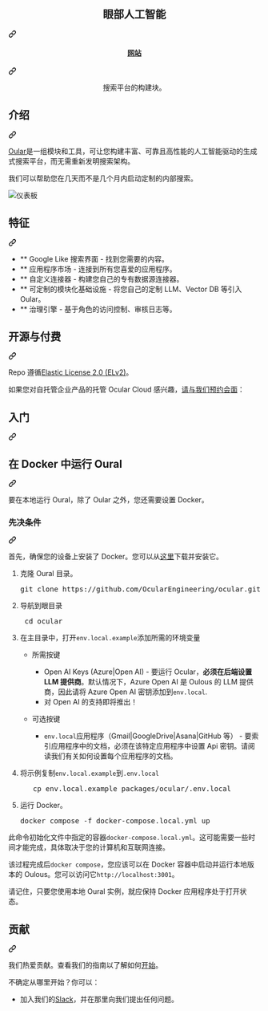 <div class="Box-sc-g0xbh4-0 bJMeLZ js-snippet-clipboard-copy-unpositioned" data-hpc="true"><article class="markdown-body entry-content container-lg" itemprop="text"><div class="markdown-heading" dir="auto"><h1 align="center" tabindex="-1" class="heading-element" dir="auto"><font style="vertical-align: inherit;"><font style="vertical-align: inherit;">
  眼部人工智能
</font></font></h1><a id="user-content---ocular-ai" class="anchor" aria-label="永久链接： 眼部人工智能
" href="#--ocular-ai"><svg class="octicon octicon-link" viewBox="0 0 16 16" version="1.1" width="16" height="16" aria-hidden="true"><path d="m7.775 3.275 1.25-1.25a3.5 3.5 0 1 1 4.95 4.95l-2.5 2.5a3.5 3.5 0 0 1-4.95 0 .751.751 0 0 1 .018-1.042.751.751 0 0 1 1.042-.018 1.998 1.998 0 0 0 2.83 0l2.5-2.5a2.002 2.002 0 0 0-2.83-2.83l-1.25 1.25a.751.751 0 0 1-1.042-.018.751.751 0 0 1-.018-1.042Zm-4.69 9.64a1.998 1.998 0 0 0 2.83 0l1.25-1.25a.751.751 0 0 1 1.042.018.751.751 0 0 1 .018 1.042l-1.25 1.25a3.5 3.5 0 1 1-4.95-4.95l2.5-2.5a3.5 3.5 0 0 1 4.95 0 .751.751 0 0 1-.018 1.042.751.751 0 0 1-1.042.018 1.998 1.998 0 0 0-2.83 0l-2.5 2.5a1.998 1.998 0 0 0 0 2.83Z"></path></svg></a></div>
<div class="markdown-heading" dir="auto"><h4 align="center" tabindex="-1" class="heading-element" dir="auto">
  <a href="https://www.useocular.com/" rel="nofollow"><font style="vertical-align: inherit;"><font style="vertical-align: inherit;">网站</font></font></a>
</h4><a id="user-content---website" class="anchor" aria-label="永久链接：网站" href="#--website"><svg class="octicon octicon-link" viewBox="0 0 16 16" version="1.1" width="16" height="16" aria-hidden="true"><path d="m7.775 3.275 1.25-1.25a3.5 3.5 0 1 1 4.95 4.95l-2.5 2.5a3.5 3.5 0 0 1-4.95 0 .751.751 0 0 1 .018-1.042.751.751 0 0 1 1.042-.018 1.998 1.998 0 0 0 2.83 0l2.5-2.5a2.002 2.002 0 0 0-2.83-2.83l-1.25 1.25a.751.751 0 0 1-1.042-.018.751.751 0 0 1-.018-1.042Zm-4.69 9.64a1.998 1.998 0 0 0 2.83 0l1.25-1.25a.751.751 0 0 1 1.042.018.751.751 0 0 1 .018 1.042l-1.25 1.25a3.5 3.5 0 1 1-4.95-4.95l2.5-2.5a3.5 3.5 0 0 1 4.95 0 .751.751 0 0 1-.018 1.042.751.751 0 0 1-1.042.018 1.998 1.998 0 0 0-2.83 0l-2.5 2.5a1.998 1.998 0 0 0 0 2.83Z"></path></svg></a></div>
<p align="center" dir="auto"><font style="vertical-align: inherit;"><font style="vertical-align: inherit;">
  搜索平台的构建块。
</font></font></p>
<p align="center" dir="auto">
</p>
<div class="markdown-heading" dir="auto"><h2 tabindex="-1" class="heading-element" dir="auto"><font style="vertical-align: inherit;"><font style="vertical-align: inherit;">介绍</font></font></h2><a id="user-content-introduction" class="anchor" aria-label="永久链接：简介" href="#introduction"><svg class="octicon octicon-link" viewBox="0 0 16 16" version="1.1" width="16" height="16" aria-hidden="true"><path d="m7.775 3.275 1.25-1.25a3.5 3.5 0 1 1 4.95 4.95l-2.5 2.5a3.5 3.5 0 0 1-4.95 0 .751.751 0 0 1 .018-1.042.751.751 0 0 1 1.042-.018 1.998 1.998 0 0 0 2.83 0l2.5-2.5a2.002 2.002 0 0 0-2.83-2.83l-1.25 1.25a.751.751 0 0 1-1.042-.018.751.751 0 0 1-.018-1.042Zm-4.69 9.64a1.998 1.998 0 0 0 2.83 0l1.25-1.25a.751.751 0 0 1 1.042.018.751.751 0 0 1 .018 1.042l-1.25 1.25a3.5 3.5 0 1 1-4.95-4.95l2.5-2.5a3.5 3.5 0 0 1 4.95 0 .751.751 0 0 1-.018 1.042.751.751 0 0 1-1.042.018 1.998 1.998 0 0 0-2.83 0l-2.5 2.5a1.998 1.998 0 0 0 0 2.83Z"></path></svg></a></div>
<p dir="auto"><a href="https://useocular.com" rel="nofollow"><font style="vertical-align: inherit;"><font style="vertical-align: inherit;">Oular</font></font></a><font style="vertical-align: inherit;"><font style="vertical-align: inherit;">是一组模块和工具，可让您构建丰富、可靠且高性能的人工智能驱动的生成式搜索平台，而无需重新发明搜索架构。</font></font></p>
<p dir="auto"><font style="vertical-align: inherit;"><font style="vertical-align: inherit;">我们可以帮助您在几天而不是几个月内启动定制的内部搜索。</font></font></p>
<p dir="auto"><animated-image data-catalyst="" style="width: 100%;"><a target="_blank" rel="noopener noreferrer" href="/OcularEngineering/ocular/blob/main/img/search.gif" data-target="animated-image.originalLink"><img src="/OcularEngineering/ocular/raw/main/img/search.gif" alt="仪表板" style="max-width: 100%; display: inline-block;" data-target="animated-image.originalImage"></a>
      
<div class="markdown-heading" dir="auto"><h2 tabindex="-1" class="heading-element" dir="auto"><font style="vertical-align: inherit;"><font style="vertical-align: inherit;">特征</font></font></h2><a id="user-content-features" class="anchor" aria-label="永久链接：特点" href="#features"><svg class="octicon octicon-link" viewBox="0 0 16 16" version="1.1" width="16" height="16" aria-hidden="true"><path d="m7.775 3.275 1.25-1.25a3.5 3.5 0 1 1 4.95 4.95l-2.5 2.5a3.5 3.5 0 0 1-4.95 0 .751.751 0 0 1 .018-1.042.751.751 0 0 1 1.042-.018 1.998 1.998 0 0 0 2.83 0l2.5-2.5a2.002 2.002 0 0 0-2.83-2.83l-1.25 1.25a.751.751 0 0 1-1.042-.018.751.751 0 0 1-.018-1.042Zm-4.69 9.64a1.998 1.998 0 0 0 2.83 0l1.25-1.25a.751.751 0 0 1 1.042.018.751.751 0 0 1 .018 1.042l-1.25 1.25a3.5 3.5 0 1 1-4.95-4.95l2.5-2.5a3.5 3.5 0 0 1 4.95 0 .751.751 0 0 1-.018 1.042.751.751 0 0 1-1.042.018 1.998 1.998 0 0 0-2.83 0l-2.5 2.5a1.998 1.998 0 0 0 0 2.83Z"></path></svg></a></div>
<ul dir="auto">
<li><font style="vertical-align: inherit;"><font style="vertical-align: inherit;">** Google Like 搜索界面 - 找到您需要的内容。</font></font></li>
<li><font style="vertical-align: inherit;"><font style="vertical-align: inherit;">** 应用程序市场 - 连接到所有您喜爱的应用程序。</font></font></li>
<li><font style="vertical-align: inherit;"><font style="vertical-align: inherit;">** 自定义连接器 - 构建您自己的专有数据源连接器。</font></font></li>
<li><font style="vertical-align: inherit;"><font style="vertical-align: inherit;">** 可定制的模块化基础设施 - 将您自己的定制 LLM、Vector DB 等引入 Oular。</font></font></li>
<li><font style="vertical-align: inherit;"><font style="vertical-align: inherit;">** 治理引擎 - 基于角色的访问控制、审核日志等。</font></font></li>
</ul>
<div class="markdown-heading" dir="auto"><h2 tabindex="-1" class="heading-element" dir="auto"><font style="vertical-align: inherit;"><font style="vertical-align: inherit;">开源与付费</font></font></h2><a id="user-content-open-source-vs-paid" class="anchor" aria-label="永久链接：开源与付费" href="#open-source-vs-paid"><svg class="octicon octicon-link" viewBox="0 0 16 16" version="1.1" width="16" height="16" aria-hidden="true"><path d="m7.775 3.275 1.25-1.25a3.5 3.5 0 1 1 4.95 4.95l-2.5 2.5a3.5 3.5 0 0 1-4.95 0 .751.751 0 0 1 .018-1.042.751.751 0 0 1 1.042-.018 1.998 1.998 0 0 0 2.83 0l2.5-2.5a2.002 2.002 0 0 0-2.83-2.83l-1.25 1.25a.751.751 0 0 1-1.042-.018.751.751 0 0 1-.018-1.042Zm-4.69 9.64a1.998 1.998 0 0 0 2.83 0l1.25-1.25a.751.751 0 0 1 1.042.018.751.751 0 0 1 .018 1.042l-1.25 1.25a3.5 3.5 0 1 1-4.95-4.95l2.5-2.5a3.5 3.5 0 0 1 4.95 0 .751.751 0 0 1-.018 1.042.751.751 0 0 1-1.042.018 1.998 1.998 0 0 0-2.83 0l-2.5 2.5a1.998 1.998 0 0 0 0 2.83Z"></path></svg></a></div>
<p dir="auto"><font style="vertical-align: inherit;"><font style="vertical-align: inherit;">Repo 遵循</font></font><a href="https://github.com/OcularEngineering/ocular/blob/main/LICENSE"><font style="vertical-align: inherit;"><font style="vertical-align: inherit;">Elastic License 2.0 (ELv2)</font></font></a><font style="vertical-align: inherit;"><font style="vertical-align: inherit;">。</font></font></p>
<p dir="auto"><font style="vertical-align: inherit;"><font style="vertical-align: inherit;">如果您对自托管企业产品的托管 Ocular Cloud 感兴趣，</font></font><a href="https://calendly.com/louis-murerwa" rel="nofollow"><font style="vertical-align: inherit;"><font style="vertical-align: inherit;">请与我们预约会面</font></font></a><font style="vertical-align: inherit;"><font style="vertical-align: inherit;">：</font></font></p>
<div class="markdown-heading" dir="auto"><h2 tabindex="-1" class="heading-element" dir="auto"><font style="vertical-align: inherit;"><font style="vertical-align: inherit;">入门</font></font></h2><a id="user-content-getting-started" class="anchor" aria-label="永久链接：开始使用" href="#getting-started"><svg class="octicon octicon-link" viewBox="0 0 16 16" version="1.1" width="16" height="16" aria-hidden="true"><path d="m7.775 3.275 1.25-1.25a3.5 3.5 0 1 1 4.95 4.95l-2.5 2.5a3.5 3.5 0 0 1-4.95 0 .751.751 0 0 1 .018-1.042.751.751 0 0 1 1.042-.018 1.998 1.998 0 0 0 2.83 0l2.5-2.5a2.002 2.002 0 0 0-2.83-2.83l-1.25 1.25a.751.751 0 0 1-1.042-.018.751.751 0 0 1-.018-1.042Zm-4.69 9.64a1.998 1.998 0 0 0 2.83 0l1.25-1.25a.751.751 0 0 1 1.042.018.751.751 0 0 1 .018 1.042l-1.25 1.25a3.5 3.5 0 1 1-4.95-4.95l2.5-2.5a3.5 3.5 0 0 1 4.95 0 .751.751 0 0 1-.018 1.042.751.751 0 0 1-1.042.018 1.998 1.998 0 0 0-2.83 0l-2.5 2.5a1.998 1.998 0 0 0 0 2.83Z"></path></svg></a></div>
<div class="markdown-heading" dir="auto"><h2 tabindex="-1" class="heading-element" dir="auto"><font style="vertical-align: inherit;"><font style="vertical-align: inherit;">在 Docker 中运行 Oural</font></font></h2><a id="user-content-running-ocular-in-docker" class="anchor" aria-label="永久链接：在 Docker 中运行 Oural" href="#running-ocular-in-docker"><svg class="octicon octicon-link" viewBox="0 0 16 16" version="1.1" width="16" height="16" aria-hidden="true"><path d="m7.775 3.275 1.25-1.25a3.5 3.5 0 1 1 4.95 4.95l-2.5 2.5a3.5 3.5 0 0 1-4.95 0 .751.751 0 0 1 .018-1.042.751.751 0 0 1 1.042-.018 1.998 1.998 0 0 0 2.83 0l2.5-2.5a2.002 2.002 0 0 0-2.83-2.83l-1.25 1.25a.751.751 0 0 1-1.042-.018.751.751 0 0 1-.018-1.042Zm-4.69 9.64a1.998 1.998 0 0 0 2.83 0l1.25-1.25a.751.751 0 0 1 1.042.018.751.751 0 0 1 .018 1.042l-1.25 1.25a3.5 3.5 0 1 1-4.95-4.95l2.5-2.5a3.5 3.5 0 0 1 4.95 0 .751.751 0 0 1-.018 1.042.751.751 0 0 1-1.042.018 1.998 1.998 0 0 0-2.83 0l-2.5 2.5a1.998 1.998 0 0 0 0 2.83Z"></path></svg></a></div>
<p dir="auto"><font style="vertical-align: inherit;"><font style="vertical-align: inherit;">要在本地运行 Oural，除了 Oular 之外，您还需要设置 Docker。</font></font></p>
<div class="markdown-heading" dir="auto"><h3 tabindex="-1" class="heading-element" dir="auto"><font style="vertical-align: inherit;"><font style="vertical-align: inherit;">先决条件</font></font></h3><a id="user-content-prerequsites" class="anchor" aria-label="永久链接：先决条件" href="#prerequsites"><svg class="octicon octicon-link" viewBox="0 0 16 16" version="1.1" width="16" height="16" aria-hidden="true"><path d="m7.775 3.275 1.25-1.25a3.5 3.5 0 1 1 4.95 4.95l-2.5 2.5a3.5 3.5 0 0 1-4.95 0 .751.751 0 0 1 .018-1.042.751.751 0 0 1 1.042-.018 1.998 1.998 0 0 0 2.83 0l2.5-2.5a2.002 2.002 0 0 0-2.83-2.83l-1.25 1.25a.751.751 0 0 1-1.042-.018.751.751 0 0 1-.018-1.042Zm-4.69 9.64a1.998 1.998 0 0 0 2.83 0l1.25-1.25a.751.751 0 0 1 1.042.018.751.751 0 0 1 .018 1.042l-1.25 1.25a3.5 3.5 0 1 1-4.95-4.95l2.5-2.5a3.5 3.5 0 0 1 4.95 0 .751.751 0 0 1-.018 1.042.751.751 0 0 1-1.042.018 1.998 1.998 0 0 0-2.83 0l-2.5 2.5a1.998 1.998 0 0 0 0 2.83Z"></path></svg></a></div>
<p dir="auto"><font style="vertical-align: inherit;"><font style="vertical-align: inherit;">首先，确保您的设备上安装了 Docker。您可以从</font></font><a href="https://docs.docker.com/get-docker/" rel="nofollow"><font style="vertical-align: inherit;"><font style="vertical-align: inherit;">这里</font></font></a><font style="vertical-align: inherit;"><font style="vertical-align: inherit;">下载并安装它</font><font style="vertical-align: inherit;">。</font></font></p>
<ol dir="auto">
<li>
<p dir="auto"><font style="vertical-align: inherit;"><font style="vertical-align: inherit;">克隆 Oural 目录。</font></font></p>
<div class="highlight highlight-source-shell notranslate position-relative overflow-auto" dir="auto"><pre>git clone https://github.com/OcularEngineering/ocular.git</pre><div class="zeroclipboard-container">
    
  </div></div>
</li>
<li>
<p dir="auto"><font style="vertical-align: inherit;"><font style="vertical-align: inherit;">导航到眼目录</font></font></p>
<div class="highlight highlight-source-shell notranslate position-relative overflow-auto" dir="auto"><pre> <span class="pl-c1">cd</span> ocular</pre><div class="zeroclipboard-container">
   
  </div></div>
</li>
<li>
<p dir="auto"><font style="vertical-align: inherit;"><font style="vertical-align: inherit;">在主目录中，打开</font></font><code>env.local.example</code><font style="vertical-align: inherit;"><font style="vertical-align: inherit;">添加所需的环境变量</font></font></p>
<ul dir="auto">
<li>
<p dir="auto"><font style="vertical-align: inherit;"><font style="vertical-align: inherit;">所需按键</font></font></p>
<ul dir="auto">
<li><font style="vertical-align: inherit;"><font style="vertical-align: inherit;">Open AI Keys (Azure|Open AI) - 要运行 Ocular，</font></font><strong><font style="vertical-align: inherit;"><font style="vertical-align: inherit;">必须在后端设置 LLM 提供商</font></font></strong><font style="vertical-align: inherit;"><font style="vertical-align: inherit;">。默认情况下，Azure Open AI 是 Oulous 的 LLM 提供商，因此请将 Azure Open AI 密钥添加到</font></font><code>env.local</code><font style="vertical-align: inherit;"><font style="vertical-align: inherit;">.</font></font></li>
<li><font style="vertical-align: inherit;"><font style="vertical-align: inherit;">对 Open AI 的支持即将推出！</font></font></li>
</ul>
</li>
<li>
<p dir="auto"><font style="vertical-align: inherit;"><font style="vertical-align: inherit;">可选按键</font></font></p>
<ul dir="auto">
<li><font style="vertical-align: inherit;"></font><code>env.local</code><font style="vertical-align: inherit;"><font style="vertical-align: inherit;">应用程序（Gmail|GoogleDrive|Asana|GitHub 等） - 要索引应用程序中的文档，必须在该特定应用程序</font><font style="vertical-align: inherit;">中设置 Api 密钥。</font><font style="vertical-align: inherit;">请阅读我们有关如何设置每个应用程序的文档。</font></font></li>
</ul>
</li>
</ul>
</li>
<li>
<p dir="auto"><font style="vertical-align: inherit;"><font style="vertical-align: inherit;">将示例复制</font></font><code>env.local.example</code><font style="vertical-align: inherit;"><font style="vertical-align: inherit;">到</font></font><code>.env.local</code></p>
<div class="highlight highlight-source-shell notranslate position-relative overflow-auto" dir="auto"><pre>   cp env.local.example packages/ocular/.env.local</pre><div class="zeroclipboard-container">
 
  </div></div>
</li>
<li>
<p dir="auto"><font style="vertical-align: inherit;"><font style="vertical-align: inherit;">运行 Docker。</font></font></p>
<div class="highlight highlight-source-shell notranslate position-relative overflow-auto" dir="auto"><pre>docker compose -f docker-compose.local.yml up</pre><div class="zeroclipboard-container">
   
  </div></div>
</li>
</ol>
<p dir="auto"><font style="vertical-align: inherit;"><font style="vertical-align: inherit;">此命令初始化文件中指定的容器</font></font><code>docker-compose.local.yml</code><font style="vertical-align: inherit;"><font style="vertical-align: inherit;">。这可能需要一些时间才能完成，具体取决于您的计算机和互联网连接。</font></font></p>
<p dir="auto"><font style="vertical-align: inherit;"><font style="vertical-align: inherit;">该过程完成后</font></font><code>docker compose</code><font style="vertical-align: inherit;"><font style="vertical-align: inherit;">，您应该可以在 Docker 容器中启动并运行本地版本的 Oulous。您可以访问它</font></font><code>http://localhost:3001</code><font style="vertical-align: inherit;"><font style="vertical-align: inherit;">。</font></font></p>
<p dir="auto"><font style="vertical-align: inherit;"><font style="vertical-align: inherit;">请记住，只要您使用本地 Oural 实例，就应保持 Docker 应用程序处于打开状态。</font></font></p>
<div class="markdown-heading" dir="auto"><h2 tabindex="-1" class="heading-element" dir="auto"><font style="vertical-align: inherit;"><font style="vertical-align: inherit;">贡献</font></font></h2><a id="user-content-contributing" class="anchor" aria-label="永久链接：贡献" href="#contributing"><svg class="octicon octicon-link" viewBox="0 0 16 16" version="1.1" width="16" height="16" aria-hidden="true"><path d="m7.775 3.275 1.25-1.25a3.5 3.5 0 1 1 4.95 4.95l-2.5 2.5a3.5 3.5 0 0 1-4.95 0 .751.751 0 0 1 .018-1.042.751.751 0 0 1 1.042-.018 1.998 1.998 0 0 0 2.83 0l2.5-2.5a2.002 2.002 0 0 0-2.83-2.83l-1.25 1.25a.751.751 0 0 1-1.042-.018.751.751 0 0 1-.018-1.042Zm-4.69 9.64a1.998 1.998 0 0 0 2.83 0l1.25-1.25a.751.751 0 0 1 1.042.018.751.751 0 0 1 .018 1.042l-1.25 1.25a3.5 3.5 0 1 1-4.95-4.95l2.5-2.5a3.5 3.5 0 0 1 4.95 0 .751.751 0 0 1-.018 1.042.751.751 0 0 1-1.042.018 1.998 1.998 0 0 0-2.83 0l-2.5 2.5a1.998 1.998 0 0 0 0 2.83Z"></path></svg></a></div>
<p dir="auto"><font style="vertical-align: inherit;"><font style="vertical-align: inherit;">我们热爱贡献。查看我们的指南以了解如何</font></font><a href="https://github.com/OcularEngineering/ocular/blob/main/CONTRIBUTING.md"><font style="vertical-align: inherit;"><font style="vertical-align: inherit;">开始</font></font></a><font style="vertical-align: inherit;"><font style="vertical-align: inherit;">。</font></font></p>
<p dir="auto"><font style="vertical-align: inherit;"><font style="vertical-align: inherit;">不确定从哪里开始？你可以：</font></font></p>
<ul dir="auto">
<li><font style="vertical-align: inherit;"><font style="vertical-align: inherit;">加入我们的</font></font><a href="https://join.slack.com/t/ocular-ai/shared_invite/zt-2g7ka0j1c-Tx~Q46MjplNma2Sk2Ruplw" rel="nofollow"><font style="vertical-align: inherit;"><font style="vertical-align: inherit;">Slack</font></font></a><font style="vertical-align: inherit;"><font style="vertical-align: inherit;">，并在那里向我们提出任何问题。</font></font></li>
</ul>
</article></div>
